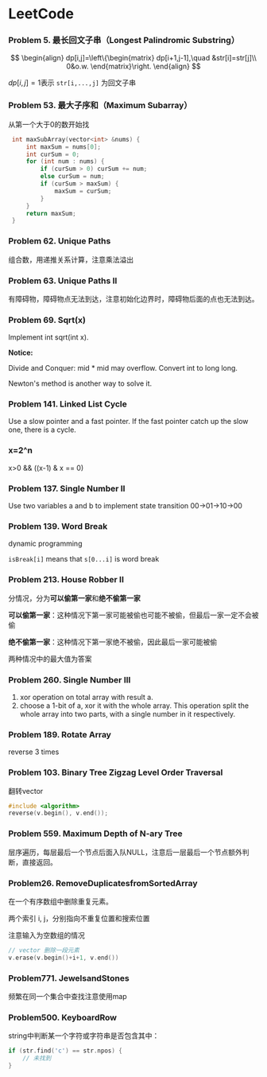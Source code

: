 # LeetCode
### Problem 5. 最长回文子串（Longest Palindromic Substring）

$$
\begin{align}
dp[i,j]=\left\{\begin{matrix}
dp[i+1,j-1],\quad &str[i]=str[j]\\ 
0&o.w.
\end{matrix}\right.
\end{align}
$$

$dp[i,j]=1$表示 `str[i,...,j]` 为回文子串

### Problem 53. 最大子序和（Maximum Subarray）

从第一个大于0的数开始找

```C++
 int maxSubArray(vector<int> &nums) {
     int maxSum = nums[0];
     int curSum = 0;
     for (int num : nums) {
         if (curSum > 0) curSum += num;
         else curSum = num;
         if (curSum > maxSum) {
             maxSum = curSum;
         }
     }
     return maxSum;
 }
```

### Problem 62. Unique Paths

组合数，用递推关系计算，注意乘法溢出

### Problem 63. Unique Paths II

有障碍物，障碍物点无法到达，注意初始化边界时，障碍物后面的点也无法到达。

### Problem 69. Sqrt(x)

Implement int sqrt(int x).  

**Notice:**  

Divide and Conquer: mid * mid may overflow. Convert int to long long.  

Newton's method is another way to solve it.

### Problem 141. Linked List Cycle
  Use a slow pointer and a fast pointer. If the fast pointer catch up the slow one, there is a cycle.  
###  x=2^n
  x>0 && ((x-1) & x == 0)
### Problem 137. Single Number II
  Use two variables a and b to implement state transition 00->01->10->00

### Problem 139. Word Break

dynamic programming

`isBreak[i]` means that `s[0...i]` is word break

### Problem 213. House Robber II

分情况，分为**可以偷第一家**和**绝不偷第一家**

**可以偷第一家**：这种情况下第一家可能被偷也可能不被偷，但最后一家一定不会被偷

**绝不偷第一家**：这种情况下第一家绝不被偷，因此最后一家可能被偷

两种情况中的最大值为答案

### Problem 260. Single Number III
  1. xor operation on total array with result a.  
  2. choose a 1-bit of a, xor it with the whole array. This operation split the whole array into two parts, with a single number in it respectively.
### Problem 189. Rotate Array
  reverse 3 times

### Problem 103. Binary Tree Zigzag Level Order Traversal

翻转vector

```C++
#include <algorithm>
reverse(v.begin(), v.end());
```

### Problem 559. Maximum Depth of N-ary Tree

层序遍历，每层最后一个节点后面入队NULL，注意后一层最后一个节点额外判断，直接返回。

### Problem26. RemoveDuplicatesfromSortedArray

在一个有序数组中删除重复元素。

两个索引 i, j，分别指向不重复位置和搜索位置

注意输入为空数组的情况

```C++
// vector 删除一段元素
v.erase(v.begin()+i+1, v.end())
```

### Problem771. JewelsandStones

频繁在同一个集合中查找注意使用map

### Problem500. KeyboardRow

string中判断某一个字符或字符串是否包含其中：

```C++
if (str.find('c') == str.npos) {
	// 未找到
}
```

